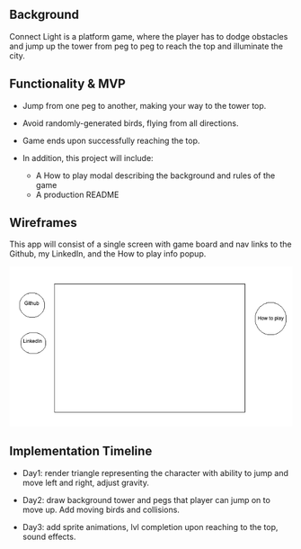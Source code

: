 ## Background

Connect Light is a platform game, where the player has to dodge obstacles and jump up the tower from peg to peg to reach the top and illuminate the city. 

## Functionality & MVP
* Jump from one peg to another, making your way to the tower top.
* Avoid randomly-generated birds, flying from all directions.
* Game ends upon successfully reaching the top.

* In addition, this project will include: 
  * A How to play modal describing the background and rules of the game
  * A production README
  
 ## Wireframes
 
This app will consist of a single screen with game board and nav links to the Github, my LinkedIn, and the How to play info popup.

![](/src/images/schema.png)

## Implementation Timeline 

* Day1: render triangle representing the character with ability to jump and move left and right, adjust gravity.

* Day2: draw background tower and pegs that player can jump on to move up. Add moving birds and collisions.

* Day3: add sprite animations, lvl completion upon reaching to the top, sound effects.
